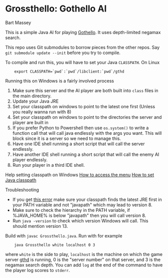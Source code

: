 # Grossthello: Gothello AI
Bart Massey

This is a simple Java AI for playing
[Gothello](http://pdx-cs-ai.github.io/gothello-project). It
uses depth-limited negamax search.

This repo uses Git submodules to borrow pieces from the
other repos. Say `git submodule update --init` before you
try to compile.

To compile and run this, you will have to set your Java
`CLASSPATH`. On Linux

        export CLASSPATH=`pwd`:`pwd`/libclient:`pwd`/gthd

Running this on Windows is a fairly involved process

1) Make sure this server and the AI player are both built into `class` files in the main directory. 
2) Update your Java JRE
3) Set your classpath on windows to point to the latest one first (Unless you really wanna run with 8)
4) Set your classpath on windows to point to the directories the server and player are built in
5) If you prefer Python to Powershell then use `os.system()` to write a function call that will call java endlessly with the args you want. This will block since it is a server so we need to manage this.
6) Have one IDE shell running a short script that will call the server endlessly.
7) Have another IDE shell running a short script that will call the enemy AI player endlessly.
8) Run your player in a third IDE shell.

Help setting classpath on Windows
[How to access the menu](https://javarevisited.blogspot.com/2013/02/windows-8-set-path-and-classpath-java-windows-7.html)
[How to set Java classpath](https://javatutorial.net/set-java-home-windows-10)

Troubleshooting
* If you get [this error](https://stackoverflow.com/questions/10382929/how-to-fix-java-lang-unsupportedclassversionerror-unsupported-major-minor-versi?page=1&tab=votes#tab-top)
make sure your classpath finds the latest JRE first in your PATH variable and not "javapath" which may lead to version 8.
* Make sure to check the hierarchy in the PATH variable, if %JAVA_HOME% is below "javapath" then you will call version 8.
* Run `java -version` to check which version Windows will call. This should mention version 13.

Build with `javac Grossthello.java`. Run with for example

        java Grossthello white localhost 0 3

where `white` is the side to play, `localhost` is the
machine on which the game server
[gthd](http://pdx-cs-ai.github.com/gothello-gthd) is
running, 0 is the "server number" on that server, and
3 is the negamax search depth. You can add `log` at the end
of the command to have the player log scores to `stderr`.
